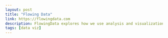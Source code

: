 ```yaml
---
layout: post
title: "Flowing Data"
link: https://flowingdata.com
description: FlowingData explores how we use analysis and visualization to understand data and ourselves.
tags: [data viz]
---
```

